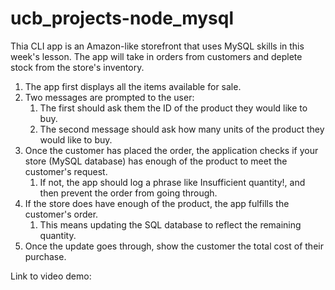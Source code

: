 # ucb_projects-node_mysql

Thia CLI app is an Amazon-like storefront that uses MySQL skills in this week's lesson. The app will take in orders from customers and deplete stock from the store's inventory.

1. The app first displays all the items available for sale.
1. Two messages are prompted to the user:
	1. The first should ask them the ID of the product they would like to buy.
	1. The second message should ask how many units of the product they would like to buy.
1. Once the customer has placed the order, the application checks if your store (MySQL database) has enough of the product to meet the customer's request.
	1. If not, the app should log a phrase like Insufficient quantity!, and then prevent the order from going through.
1. If the store does have enough of the product, the app fulfills the customer's order.
	1. This means updating the SQL database to reflect the remaining quantity.
1. Once the update goes through, show the customer the total cost of their purchase.

Link to video demo:

